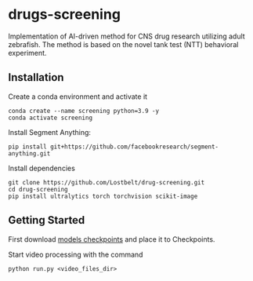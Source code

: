 # drugs-screening

Implementation of AI-driven method for CNS drug research utilizing adult zebrafish. The method is based on the novel tank test (NTT) behavioral experiment.

## Installation

Create a conda environment and activate it

```
conda create --name screening python=3.9 -y
conda activate screening
```

Install Segment Anything:

```
pip install git+https://github.com/facebookresearch/segment-anything.git
```


Install dependencies

```
git clone https://github.com/Lostbelt/drug-screening.git
cd drug-screening
pip install ultralytics torch torchvision scikit-image
```

## <a name="GettingStarted"></a>Getting Started

First download [models checkpoints](https://drive.google.com/drive/folders/1Ahy9nWQRqqwMCV9Di8jhIZyxUQmo5NaC?usp=sharing) and place it to Checkpoints.

Start video processing with the command
```
python run.py <video_files_dir>
```
